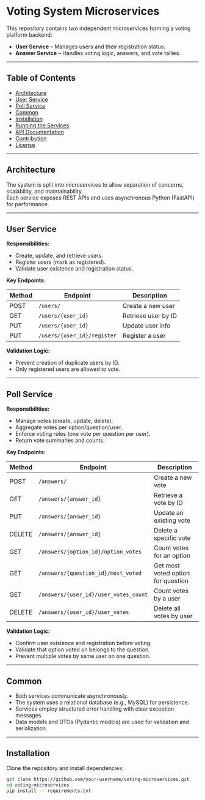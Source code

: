 # Voting System Microservices

This repository contains two independent microservices forming a voting platform backend:

- **User Service** – Manages users and their registration status.  
- **Answer Service** – Handles voting logic, answers, and vote tallies.

---

## Table of Contents

- [Architecture](#architecture)  
- [User Service](#user-service)  
- [Poll Service](#Poll-service)  
- [Common](#common)  
- [Installation](#installation)  
- [Running the Services](#running-the-services)  
- [API Documentation](#api-documentation)  
- [Contribution](#contribution)  
- [License](#license)

---

## Architecture

The system is split into microservices to allow separation of concerns, scalability, and maintainability.  
Each service exposes REST APIs and uses asynchronous Python (FastAPI) for performance.

---

## User Service

**Responsibilities:**  
- Create, update, and retrieve users.  
- Register users (mark as registered).  
- Validate user existence and registration status.

**Key Endpoints:**

| Method | Endpoint            | Description                      |
|--------|---------------------|--------------------------------|
| POST   | `/users/`           | Create a new user               |
| GET    | `/users/{user_id}`  | Retrieve user by ID             |
| PUT    | `/users/{user_id}`  | Update user info                |
| PUT    | `/users/{user_id}/register` | Register a user          |

**Validation Logic:**  
- Prevent creation of duplicate users by ID.  
- Only registered users are allowed to vote.

---

## Poll Service

**Responsibilities:**  
- Manage votes (create, update, delete).  
- Aggregate votes per option/question/user.  
- Enforce voting rules (one vote per question per user).  
- Return vote summaries and counts.

**Key Endpoints:**

| Method | Endpoint                 | Description                          |
|--------|--------------------------|------------------------------------|
| POST   | `/answers/`              | Create a new vote                   |
| GET    | `/answers/{answer_id}`   | Retrieve a vote by ID               |
| PUT    | `/answers/{answer_id}`   | Update an existing vote             |
| DELETE | `/answers/{answer_id}`   | Delete a specific vote              |
| GET    | `/answers/{option_id}/option_votes` | Count votes for an option |
| GET    | `/answers/{question_id}/most_voted` | Get most voted option for question |
| GET    | `/answers/{user_id}/user_votes_count` | Count votes by a user          |
| DELETE | `/answers/{user_id}/user_votes` | Delete all votes by user       |

**Validation Logic:**  
- Confirm user existence and registration before voting.  
- Validate that option voted on belongs to the question.  
- Prevent multiple votes by same user on one question.

---

## Common

- Both services communicate asynchronously.  
- The system uses a relational database (e.g., MySQL) for persistence.  
- Services employ structured error handling with clear exception messages.  
- Data models and DTOs (Pydantic models) are used for validation and serialization.

---

## Installation

Clone the repository and install dependencies:

```bash
git clone https://github.com/your-username/voting-microservices.git
cd voting-microservices
pip install -r requirements.txt
